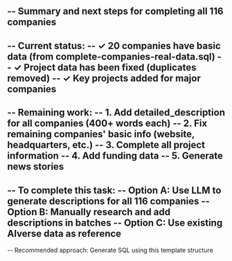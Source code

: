 -- Summary and next steps for completing all 116 companies
-- 
-- Current status:
-- ✓ 20 companies have basic data (from complete-companies-real-data.sql)
-- ✓ Project data has been fixed (duplicates removed)
-- ✓ Key projects added for major companies
-- 
-- Remaining work:
-- 1. Add detailed_description for all companies (400+ words each)
-- 2. Fix remaining companies' basic info (website, headquarters, etc.)
-- 3. Complete all project information
-- 4. Add funding data
-- 5. Generate news stories
-- 
-- To complete this task:
-- Option A: Use LLM to generate descriptions for all 116 companies
-- Option B: Manually research and add descriptions in batches
-- Option C: Use existing AIverse data as reference
--
-- Recommended approach: Generate SQL using this template structure
